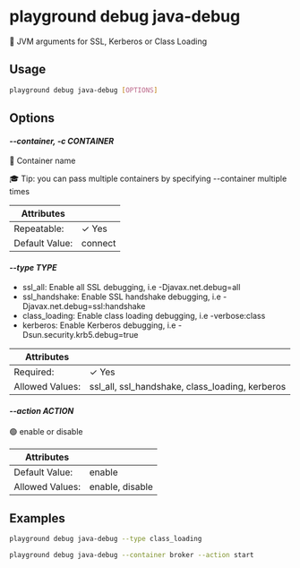 # playground debug java-debug

🤎 JVM arguments for SSL, Kerberos or Class Loading

## Usage

```bash
playground debug java-debug [OPTIONS]
```

## Options

#### *--container, -c CONTAINER*

🐳 Container name  
  
🎓 Tip: you can pass multiple containers by specifying --container multiple times

| Attributes      | &nbsp;
|-----------------|-------------
| Repeatable:     |  ✓ Yes
| Default Value:  | connect

#### *--type TYPE*

- ssl_all: Enable all SSL debugging, i.e -Djavax.net.debug=all  
- ssl_handshake: Enable SSL handshake debugging, i.e -Djavax.net.debug=ssl:handshake  
- class_loading: Enable class loading debugging, i.e -verbose:class  
- kerberos: Enable Kerberos debugging, i.e -Dsun.security.krb5.debug=true

| Attributes      | &nbsp;
|-----------------|-------------
| Required:       | ✓ Yes
| Allowed Values: | ssl_all, ssl_handshake, class_loading, kerberos

#### *--action ACTION*

🟢 enable or disable

| Attributes      | &nbsp;
|-----------------|-------------
| Default Value:  | enable
| Allowed Values: | enable, disable

## Examples

```bash
playground debug java-debug --type class_loading
```

```bash
playground debug java-debug --container broker --action start
```


